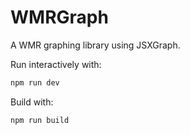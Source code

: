 # WMRGraph

A WMR graphing library using JSXGraph.

Run interactively with:

~~~bash
npm run dev
~~~

Build with:

~~~bash
npm run build
~~~
